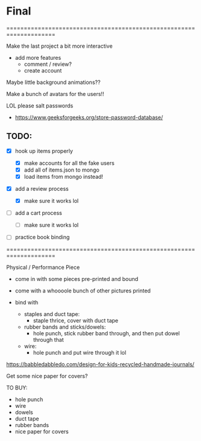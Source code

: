 # Final

====================================================================

Make the last project a bit more interactive

- add more features
	- comment / review?
	- create account

Maybe little background animations??

Make a bunch of avatars for the users!!

LOL please salt passwords
- https://www.geeksforgeeks.org/store-password-database/


## TODO:

- [X] hook up items properly 
  - [X] make accounts for all the fake users
  - [X] add all of items.json to mongo
  - [X] load items from mongo instead!
- [X] add a review process
  - [X] make sure it works lol
- [ ] add a cart process
  - [ ] make sure it works lol

- [ ] practice book binding


====================================================================

Physical / Performance Piece

- come in with some pieces pre-printed and bound
- come with a whoooole bunch of other pictures printed

- bind with
	- staples and duct tape:
		- staple thrice, cover with duct tape
	- rubber bands and sticks/dowels:
		- hole punch, stick rubber band through, and then put dowel through that
	- wire:
		- hole punch and put wire through it lol

https://babbledabbledo.com/design-for-kids-recycled-handmade-journals/

Get some nice paper for covers?

TO BUY:
- hole punch
- wire
- dowels
- duct tape
- rubber bands
- nice paper for covers
